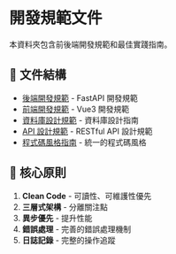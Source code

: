 # 開發規範文件

本資料夾包含前後端開發規範和最佳實踐指南。

## 📁 文件結構

- [後端開發規範](backend-standards.md) - FastAPI 開發規範
- [前端開發規範](frontend-standards.md) - Vue3 開發規範
- [資料庫設計規範](database-standards.md) - 資料庫設計指南
- [API 設計規範](api-standards.md) - RESTful API 設計規範
- [程式碼風格指南](code-style.md) - 統一的程式碼風格

## 🎯 核心原則

1. **Clean Code** - 可讀性、可維護性優先
2. **三層式架構** - 分離關注點
3. **異步優先** - 提升性能
4. **錯誤處理** - 完善的錯誤處理機制
5. **日誌記錄** - 完整的操作追蹤
